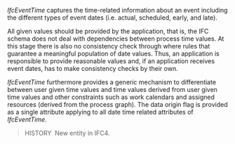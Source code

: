 _IfcEventTime_ captures the time-related information about an event including the different types of event dates (i.e. actual, scheduled, early, and late).

All given values should be provided by the application, that is, the IFC schema does not deal with dependencies between process time values. At this stage there is also no consistency check through where rules that guarantee a meaningful population of date values. Thus, an application is responsible to provide reasonable values and, if an application receives event dates, has to make consistency checks by their own.

_IfcEventTime_ furthermore provides a generic mechanism to differentiate between user given time values and time values derived from user given time values and other constraints such as work calendars and assigned resources (derived from the process graph). The data origin flag is provided as a single attribute applying to all date time related attributes of _IfcEventTime_.

> HISTORY&nbsp; New entity in IFC4.